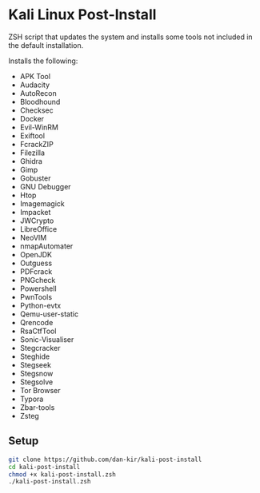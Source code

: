 Kali Linux Post-Install
==============================
ZSH script that updates the system and installs some tools not included in the default installation.

Installs the following:
* APK Tool
* Audacity
* AutoRecon
* Bloodhound
* Checksec
* Docker
* Evil-WinRM
* Exiftool
* FcrackZIP
* Filezilla
* Ghidra
* Gimp
* Gobuster
* GNU Debugger
* Htop
* Imagemagick
* Impacket
* JWCrypto
* LibreOffice
* NeoVIM
* nmapAutomater
* OpenJDK
* Outguess
* PDFcrack
* PNGcheck
* Powershell
* PwnTools
* Python-evtx
* Qemu-user-static
* Qrencode
* RsaCtfTool
* Sonic-Visualiser
* Stegcracker
* Steghide
* Stegseek
* Stegsnow
* Stegsolve
* Tor Browser
* Typora
* Zbar-tools
* Zsteg

Setup
-------------------
```bash
git clone https://github.com/dan-kir/kali-post-install
cd kali-post-install
chmod +x kali-post-install.zsh
./kali-post-install.zsh
```
